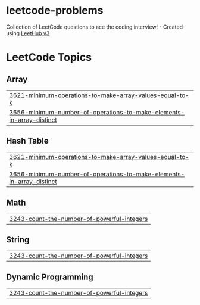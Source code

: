 # leetcode-problems
Collection of LeetCode questions to ace the coding interview! - Created using [LeetHub v3](https://github.com/raphaelheinz/LeetHub-3.0)

<!---LeetCode Topics Start-->
# LeetCode Topics
## Array
|  |
| ------- |
| [3621-minimum-operations-to-make-array-values-equal-to-k](https://github.com/mohith-bacha/leetcode-problems/tree/master/3621-minimum-operations-to-make-array-values-equal-to-k) |
| [3656-minimum-number-of-operations-to-make-elements-in-array-distinct](https://github.com/mohith-bacha/leetcode-problems/tree/master/3656-minimum-number-of-operations-to-make-elements-in-array-distinct) |
## Hash Table
|  |
| ------- |
| [3621-minimum-operations-to-make-array-values-equal-to-k](https://github.com/mohith-bacha/leetcode-problems/tree/master/3621-minimum-operations-to-make-array-values-equal-to-k) |
| [3656-minimum-number-of-operations-to-make-elements-in-array-distinct](https://github.com/mohith-bacha/leetcode-problems/tree/master/3656-minimum-number-of-operations-to-make-elements-in-array-distinct) |
## Math
|  |
| ------- |
| [3243-count-the-number-of-powerful-integers](https://github.com/mohith-bacha/leetcode-problems/tree/master/3243-count-the-number-of-powerful-integers) |
## String
|  |
| ------- |
| [3243-count-the-number-of-powerful-integers](https://github.com/mohith-bacha/leetcode-problems/tree/master/3243-count-the-number-of-powerful-integers) |
## Dynamic Programming
|  |
| ------- |
| [3243-count-the-number-of-powerful-integers](https://github.com/mohith-bacha/leetcode-problems/tree/master/3243-count-the-number-of-powerful-integers) |
<!---LeetCode Topics End-->